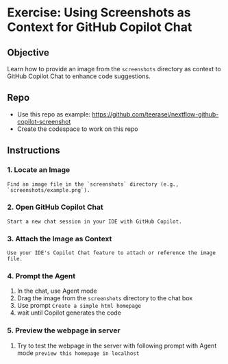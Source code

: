 # Exercise: Using Screenshots as Context for GitHub Copilot Chat

## Objective
Learn how to provide an image from the `screenshots` directory as context to GitHub Copilot Chat to enhance code suggestions.

## Repo

- Use this repo as example: 
    https://github.com/teerasej/nextflow-github-copilot-screenshot
- Create the codespace to work on this repo

## Instructions

### 1. Locate an Image
    Find an image file in the `screenshots` directory (e.g., `screenshots/example.png`).

### 2. Open GitHub Copilot Chat
    Start a new chat session in your IDE with GitHub Copilot.

### 3. Attach the Image as Context
    Use your IDE's Copilot Chat feature to attach or reference the image file.

### 4. Prompt the Agent
   1. In the chat, use Agent mode
   2. Drag the image from the `screenshots` directory to the chat box
   3. Use prompt 
    ```
    Create a simple html homepage
    ```
   4. wait until Copilot generates the code
    
### 5. Preview the webpage in server 
   1. Try to test the webpage in the server with following prompt with Agent mode
    ```
    preview this homepage in localhost
    ```


